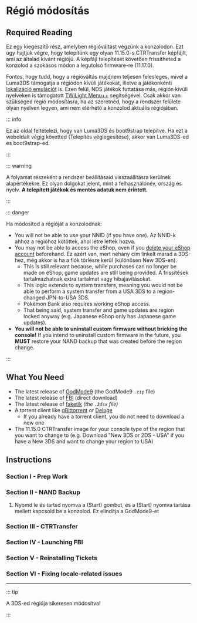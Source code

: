 # Régió módosítás

## Required Reading

Ez egy kiegészítő rész, amelyben régióváltást végzünk a konzolodon. Ezt úgy hajtjuk végre, hogy telepítünk egy olyan 11.15.0-s CTRTransfer képfájlt, ami az általad kívánt régiójú. A képfájl telepítését követően frissítheted a konzolod a szokásos módon a legutolsó firmware-re (11.17.0).

Fontos, hogy tudd, hogy a régióváltás majdnem teljesen felesleges, mivel a Luma3DS támogatja a régiódon kívüli játékokat, illetve a játékonkénti [lokalizáció emulációt](https://github.com/LumaTeam/Luma3DS/wiki/Optional-features) is. Ezen felül, NDS játékok futtatása más, régión kívüli nyelveken is támogatott [TWiLight Menu++](https://github.com/DS-Homebrew/TWiLightMenu/releases) segítségével. Csak akkor van szükséged régió módosításra, ha az szeretnéd, hogy a rendszer felülete olyan nyelven legyen, ami nem elérhető a konzolod aktuális régiójában.

::: info

Ez az oldal feltételezi, hogy van Luma3DS és boot9strap telepítve. Ha ezt a weboldalt végig követted (Telepítés véglegesítése), akkor van Luma3DS-ed és boot9strap-ed.

:::

::: warning

A folyamat részeként a rendszer beállításaid visszaállításra kerülnek alapértékekre. Ez olyan dolgokat jelent, mint a felhasználónév, ország és nyelv. **A telepített játékok és mentés adatuk nem érintett.**

:::

::: danger

Ha módosítod a régióját a konzolodnak:

- You will not be able to use your NNID (if you have one). Az NNID-k ahhoz a régióhoz kötöttek, ahol létre lettek hozva.
- You may not be able to access the eShop, even if you [delete your eShop account](https://en-americas-support.nintendo.com/app/answers/detail/a_id/74/~/how-to-delete-a-nintendo-eshop-account) beforehand. Ez azért van, mert néhány cím linkelt marad a 3DS-hez, még akkor is ha a fiók törlésre kerül (különösen New 3DS-en).
  - This is still relevant because, while purchases can no longer be made on eShop, game updates are still being provided. A frissítések tartalmazhatnak extra tartalmat vagy hibajavításokat.
  - This logic extends to system transfers, meaning you would not be able to perform a system transfer from a USA 3DS to a region-changed JPN-to-USA 3DS.
  - Pokémon Bank also requires working eShop access.
  - That being said, system transfer and game updates are region locked anyway (e.g. Japanese eShop only has Japanese game updates).
- **You will not be able to uninstall custom firmware without bricking the console!** If you intend to uninstall custom firmware in the future, you **MUST** restore your NAND backup that was created before the region change.

:::

## What You Need

- The latest release of [GodMode9](https://github.com/d0k3/GodMode9/releases/latest) (the GodMode9 `.zip` file)
- The latest release of [FBI](https://github.com/lifehackerhansol/FBI/releases/download/2.6.1/FBI.3dsx) (direct download)
- The latest release of [faketik](https://github.com/ihaveamac/faketik/releases/latest) _(the `.3dsx` file)_
- A torrent client like [qBittorrent](https://www.qbittorrent.org/download.php) or [Deluge](http://dev.deluge-torrent.org/wiki/Download)
  - If you already have a torrent client, you do not need to download a new one
- The 11.15.0 CTRTransfer image for your console type of the region that you want to change to (e.g. Download "New 3DS or 2DS - USA" if you have a New 3DS and want to change your region to USA)

<!--@include: ./_include/ctrtransfer-images.md -->

## Instructions

### Section I - Prep Work

<!--@include: ./_include/ctrtransfer-prep.md -->

### Section II - NAND Backup

1. Nyomd le és tartsd nyomva a (Start) gombot, és a (Start) nyomva tartása mellett kapcsold be a konzolod. Ez elindítja a GodMode9-et

<!--@include: ./_include/nand-backup.md -->

### Section III - CTRTransfer

<!--@include: ./_include/ctrtransfer-main.md -->

### Section IV - Launching FBI

<!--@include: ./_include/launch-hbl-dlp.md -->

### Section V - Reinstalling Tickets

<!--@include: ./_include/ctrtransfer-ticket-copy.md -->

### Section VI - Fixing locale-related issues

<!--@include: ./_include/ctrnand-datayeet.md -->

___

::: tip

A 3DS-ed régiója sikeresen módosítva!

:::
